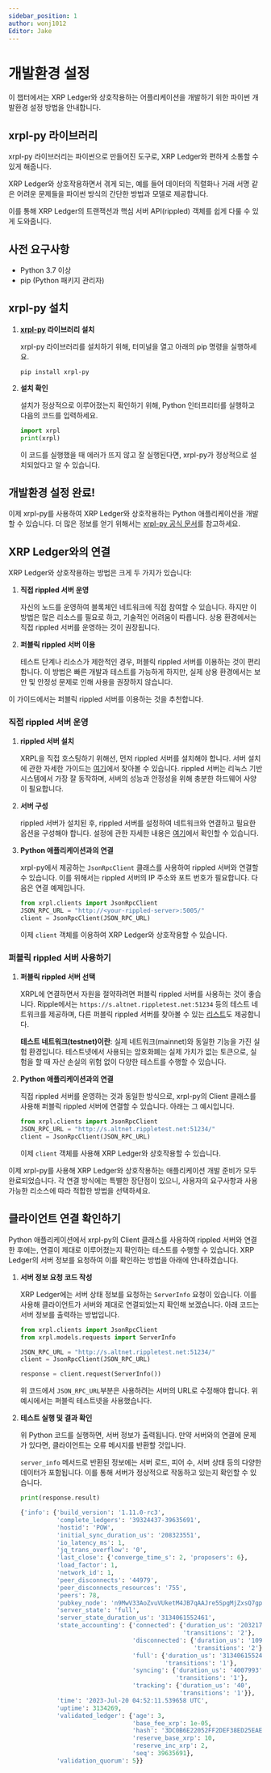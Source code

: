 ```yaml
---
sidebar_position: 1
author: wonj1012
Editor: Jake
---
```


# 개발환경 설정

이 챕터에서는 XRP Ledger와 상호작용하는 어플리케이션을 개발하기 위한 파이썬 개발환경 설정 방법을 안내합니다.

## xrpl-py 라이브러리

xrpl-py 라이브러리는 파이썬으로 만들어진 도구로, XRP Ledger와 편하게 소통할 수 있게 해줍니다.

XRP Ledger와 상호작용하면서 겪게 되는, 예를 들어 데이터의 직렬화나 거래 서명 같은 어려운 문제들을 파이썬 방식의 간단한 방법과 모델로 제공합니다.

이를 통해 XRP Ledger의 트랜잭션과 핵심 서버 API(rippled) 객체를 쉽게 다룰 수 있게 도와줍니다.

## 사전 요구사항

- Python 3.7 이상
- pip (Python 패키지 관리자)

## xrpl-py 설치

1. **[xrpl-py](https://xrpl-py.readthedocs.io/en/latest/index.html) 라이브러리 설치**

   xrpl-py 라이브러리를 설치하기 위해, 터미널을 열고 아래의 pip 명령을 실행하세요.

   ```shell
   pip install xrpl-py
   ```

2. **설치 확인**

   설치가 정상적으로 이루어졌는지 확인하기 위해, Python 인터프리터를 실행하고 다음의 코드를 입력하세요.

      ```python
   import xrpl
   print(xrpl)
   ```

   이 코드를 실행했을 때 에러가 뜨지 않고 잘 실행된다면, xrpl-py가 정상적으로 설치되었다고 알 수 있습니다.

## 개발환경 설정 완료!

이제 xrpl-py를 사용하여 XRP Ledger와 상호작용하는 Python 애플리케이션을 개발할 수 있습니다. 더 많은 정보를 얻기 위해서는 [xrpl-py 공식 문서](https://xrpl-py.readthedocs.io/en/latest/)를 참고하세요.

## XRP Ledger와의 연결

XRP Ledger와 상호작용하는 방법은 크게 두 가지가 있습니다:

1. **직접 rippled 서버 운영**

   자신의 노드를 운영하여 블록체인 네트워크에 직접 참여할 수 있습니다. 하지만 이 방법은 많은 리소스를 필요로 하고, 기술적인 어려움이 따릅니다. 상용 환경에서는 직접 rippled 서버를 운영하는 것이 권장됩니다.

2. **퍼블릭 rippled 서버 이용**

   테스트 단계나 리소스가 제한적인 경우, 퍼블릭 rippled 서버를 이용하는 것이 편리합니다. 이 방법은 빠른 개발과 테스트를 가능하게 하지만, 실제 상용 환경에서는 보안 및 안정성 문제로 인해 사용을 권장하지 않습니다.

이 가이드에서는 퍼블릭 rippled 서버를 이용하는 것을 추천합니다.

### 직접 rippled 서버 운영

1. **rippled 서버 설치**

   XRPL을 직접 호스팅하기 위해선, 먼저 rippled 서버를 설치해야 합니다. 서버 설치에 관한 자세한 가이드는 [여기](https://xrpl.org/install-rippled.html)에서 찾아볼 수 있습니다. rippled 서버는 리눅스 기반 시스템에서 가장 잘 동작하며, 서버의 성능과 안정성을 위해 충분한 하드웨어 사양이 필요합니다.

2. **서버 구성**

   rippled 서버가 설치된 후, rippled 서버를 설정하여 네트워크와 연결하고 필요한 옵션을 구성해야 합니다. 설정에 관한 자세한 내용은 [여기](https://xrpl.org/configure-rippled.html)에서 확인할 수 있습니다.

3. **Python 애플리케이션과의 연결**

   xrpl-py에서 제공하는 `JsonRpcClient` 클래스를 사용하여 rippled 서버와 연결할 수 있습니다. 이를 위해서는 rippled 서버의 IP 주소와 포트 번호가 필요합니다. 다음은 연결 예제입니다.

   ```python
   from xrpl.clients import JsonRpcClient
   JSON_RPC_URL = "http://<your-rippled-server>:5005/"
   client = JsonRpcClient(JSON_RPC_URL)
   ```

   이제 `client` 객체를 이용하여 XRP Ledger와 상호작용할 수 있습니다.

### 퍼블릭 rippled 서버 사용하기

1. **퍼블릭 rippled 서버 선택**

   XRPL에 연결하면서 자원을 절약하려면 퍼블릭 rippled 서버를 사용하는 것이 좋습니다. Ripple에서는 `https://s.altnet.rippletest.net:51234` 등의 테스트 네트워크를 제공하며, 다른 퍼블릭 rippled 서버를 찾아볼 수 있는 [리스트](https://xrpl.org/public-servers.html)도 제공합니다.

   **테스트 네트워크(testnet)이란**: 실제 네트워크(mainnet)와 동일한 기능을 가진 실험 환경입니다. 테스트넷에서 사용되는 암호화폐는 실제 가치가 없는 토큰으로, 실험을 할 때 자산 손실의 위험 없이 다양한 테스트를 수행할 수 있습니다.

2. **Python 애플리케이션과의 연결**

   직접 rippled 서버를 운영하는 것과 동일한 방식으로, xrpl-py의 Client 클래스를 사용해 퍼블릭 rippled 서버에 연결할 수 있습니다. 아래는 그 예시입니다.

   ```python
   from xrpl.clients import JsonRpcClient
   JSON_RPC_URL = "http://s.altnet.rippletest.net:51234/"
   client = JsonRpcClient(JSON_RPC_URL)
   ```

   이제 `client` 객체를 사용해 XRP Ledger와 상호작용할 수 있습니다.

이제 xrpl-py를 사용해 XRP Ledger와 상호작용하는 애플리케이션 개발 준비가 모두 완료되었습니다. 각 연결 방식에는 특별한 장단점이 있으니, 사용자의 요구사항과 사용 가능한 리소스에 따라 적합한 방법을 선택하세요.

## 클라이언트 연결 확인하기

Python 애플리케이션에서 xrpl-py의 Client 클래스를 사용하여 rippled 서버와 연결한 후에는, 연결이 제대로 이루어졌는지 확인하는 테스트를 수행할 수 있습니다. XRP Ledger의 서버 정보를 요청하여 이를 확인하는 방법을 아래에 안내하겠습니다.

1. **서버 정보 요청 코드 작성**

   XRP Ledger에는 서버 상태 정보를 요청하는 `ServerInfo` 요청이 있습니다. 이를 사용해 클라이언트가 서버와 제대로 연결되었는지 확인해 보겠습니다. 아래 코드는 서버 정보를 출력하는 방법입니다.

   ```python
   from xrpl.clients import JsonRpcClient
   from xrpl.models.requests import ServerInfo

   JSON_RPC_URL = "http://s.altnet.rippletest.net:51234/"
   client = JsonRpcClient(JSON_RPC_URL)

   response = client.request(ServerInfo())
   ```

   위 코드에서 `JSON_RPC_URL`부분은 사용하려는 서버의 URL로 수정해야 합니다. 위 예시에서는 퍼블릭 테스트넷을 사용했습니다.

2. **테스트 실행 및 결과 확인**

   위 Python 코드를 실행하면, 서버 정보가 출력됩니다. 만약 서버와의 연결에 문제가 있다면, 클라이언트는 오류 메시지를 반환할 것입니다.

   `server_info` 메서드로 반환된 정보에는 서버 로드, 피어 수, 서버 상태 등의 다양한 데이터가 포함됩니다. 이를 통해 서버가 정상적으로 작동하고 있는지 확인할 수 있습니다.

   ```python
   print(response.result)
   ```

   ```python
   {'info': {'build_version': '1.11.0-rc3',
             'complete_ledgers': '39324437-39635691',
             'hostid': 'POW',
             'initial_sync_duration_us': '208323551',
             'io_latency_ms': 1,
             'jq_trans_overflow': '0',
             'last_close': {'converge_time_s': 2, 'proposers': 6},
             'load_factor': 1,
             'network_id': 1,
             'peer_disconnects': '44979',
             'peer_disconnects_resources': '755',
             'peers': 78,
             'pubkey_node': 'n9MwV33AoZvuVUketM4JB7qAAJre5SpgMjZxsQ7gpE1JMpU4jzxv',
             'server_state': 'full',
             'server_state_duration_us': '3134061552461',
             'state_accounting': {'connected': {'duration_us': '203217293',
                                                'transitions': '2'},
                                  'disconnected': {'duration_us': '1098223',
                                                   'transitions': '2'},
                                  'full': {'duration_us': '3134061552461',
                                           'transitions': '1'},
                                  'syncing': {'duration_us': '4007993',
                                              'transitions': '1'},
                                  'tracking': {'duration_us': '40',
                                               'transitions': '1'}},
             'time': '2023-Jul-20 04:52:11.539658 UTC',
             'uptime': 3134269,
             'validated_ledger': {'age': 3,
                                  'base_fee_xrp': 1e-05,
                                  'hash': '3DC0B6E22052FF2DEF38ED25EAE363CB1C27FC4221CD13A32FBCB565E43A7BB7',
                                  'reserve_base_xrp': 10,
                                  'reserve_inc_xrp': 2,
                                  'seq': 39635691},
             'validation_quorum': 5}}
   ```
